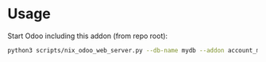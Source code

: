 # Usage

Start Odoo including this addon (from repo root):

```bash
python3 scripts/nix_odoo_web_server.py --db-name mydb --addon account_move_print
```
